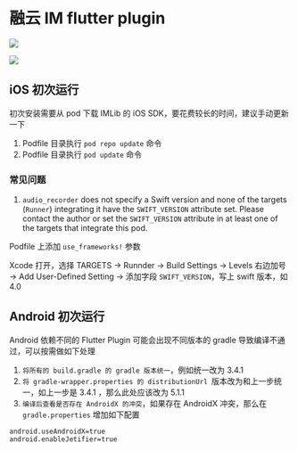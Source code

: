 # 融云 IM flutter plugin

![](https://raw.githubusercontent.com/rongcloud/imkit-flutter-quickstart/master/screenshot1.png)

![](https://raw.githubusercontent.com/rongcloud/imkit-flutter-quickstart/master/screenshot2.png)

## iOS 初次运行

初次安装需要从 pod 下载 IMLib 的 iOS SDK，要花费较长的时间，建议手动更新一下

1. Podfile 目录执行 `pod repo update` 命令
2. Podfile 目录执行 `pod update` 命令

### 常见问题

1. `audio_recorder` does not specify a Swift version and none of the targets (`Runner`) integrating it have the `SWIFT_VERSION` attribute set. Please contact the author or set the `SWIFT_VERSION` attribute in at least one of the targets that integrate this pod.

 Podfile 上添加 `use_frameworks!` 参数
 
 Xcode 打开，选择 TARGETS -> Runnder -> Build Settings -> Levels 右边加号 -> Add User-Defined Setting -> 添加字段 `SWIFT_VERSION`，写上 swift 版本，如 4.0

## Android 初次运行

Android 依赖不同的 Flutter Plugin 可能会出现不同版本的 gradle 导致编译不通过，可以按需做如下处理

1. `将所有的 build.gradle 的 gradle 版本统一`，例如统一改为 3.4.1
2. `将 gradle-wrapper.properties 的 distributionUrl `版本改为和上一步统一，如上一步是 3.4.1 ，那么此处应该改为 5.1.1
3. `编译后查看是否存在 AndroidX 的冲突`，如果存在 AndroidX 冲突，那么在 `gradle.properties` 增加如下配置

```
android.useAndroidX=true
android.enableJetifier=true
```

